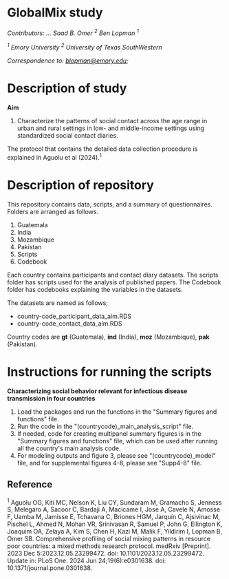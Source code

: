 # GlobalMix study
*Contributors: ... Saad B. Omer <sup>2</sup> Ben Lopman <sup>1</sup>*

*<sup>1</sup> Emory University*
*<sup>2</sup> University of Texas SouthWestern*

*Correspondence to: blopman@emory.edu;*

# Description of study
**Aim**
1. Characterize the patterns of social contact across the age range in urban and rural settings in low- and middle-income settings using standardized social contact diaries.

The protocol that contains the detailed data collection procedure is explained in Aguolu et al (2024).<sup>1</sup>

# Description of repository
This repository contains data, scripts, and a summary of questionnaires.
Folders are arranged as follows.
1. Guatemala
2. India
3. Mozambique
4. Pakistan
5. Scripts
6. Codebook

Each country contains participants and contact diary datasets.
The scripts folder has scripts used for the analysis of published papers. The Codebook folder has codebooks explaining the variables in the datasets.

The datasets are named as follows;
- country-code_participant_data_aim.RDS
- country-code_contact_data_aim.RDS

Country codes are **gt** (Guatemala), **ind** (India), **moz** (Mozambique), **pak** (Pakistan).

# Instructions for running the scripts
**Characterizing social behavior relevant for infectious disease transmission in four countries**
1. Load the packages and run the functions in the "Summary figures and functions" file.
2. Run the code in the "(countrycode)_main_analysis_script" file.
3. If needed, code for creating multipanel summary figures is in the "Summary figures and functions" file, which can be used after running all the country's main analysis code.
4. For modeling outputs and figure 3, please see "(countrycode)_model" file, and for supplemental figures 4-8, please see "Supp4-8" file.

## Reference
<sup>1</sup> Aguolu OG, Kiti MC, Nelson K, Liu CY, Sundaram M, Gramacho S, Jenness S, Melegaro A, Sacoor C, Bardaji A, Macicame I, Jose A, Cavele N, Amosse F, Uamba M, Jamisse E, Tchavana C, Briones HGM, Jarquín C, Ajsivinac M, Pischel L, Ahmed N, Mohan VR, Srinivasan R, Samuel P, John G, Ellington K, Joaquim OA, Zelaya A, Kim S, Chen H, Kazi M, Malik F, Yildirim I, Lopman B, Omer SB. Comprehensive profiling of social mixing patterns in resource poor countries: a mixed methods research protocol. medRxiv [Preprint]. 2023 Dec 5:2023.12.05.23299472. doi: 10.1101/2023.12.05.23299472. Update in: PLoS One. 2024 Jun 24;19(6):e0301638. doi: 10.1371/journal.pone.0301638.
